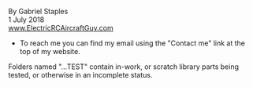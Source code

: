By Gabriel Staples  
1 July 2018  
www.ElectricRCAircraftGuy.com  
- To reach me you can find my email using the "Contact me" link at the top of my website.  

Folders named "...TEST" contain in-work, or scratch library parts being tested, or otherwise in an incomplete status.

